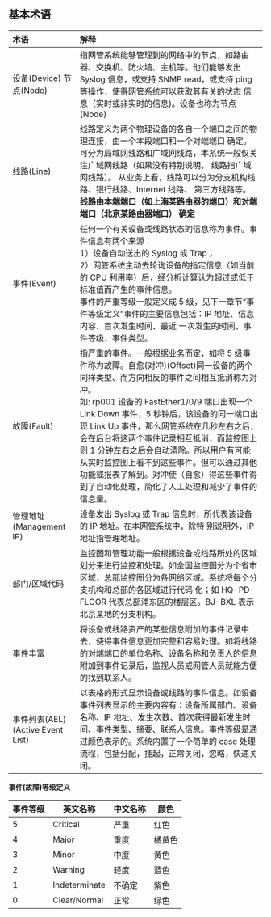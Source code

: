 ## 基本术语

|术语|解释|
|:--|:--|
|设备(Device) 节点(Node)|指网管系统能够管理到的网络中的节点，如路由器、交换机、防火墙、主机等。他们能够发出 Syslog 信息，或支持 SNMP read，或支持 ping 等操作，使得网管系统可以获取其有关的状态 信息（实时或非实时的信息)。设备也称为节点(Node)|
|线路(Line)|  线路定义为两个物理设备的各自一个端口之间的物理连接，由一个本段端口和一个对端端口 确定。可分为局域网线路和广域网线路，本系统一般仅关注广域网线路（如果没有特别说明， 线路指广域网线路）。 从业务上看，线路可以分为分支机构线路、银行线路、Internet 线路、 第三方线路等。**线路由本端端口（如上海某路由器的端口）和对端端口（北京某路由器端口） 确定**|
|事件(Event)|	任何一个有关设备或线路状态的信息称为事件。事件信息有两个来源：<br>1）设备自动送出的 Syslog 或 Trap；<br>2）网管系统主动去轮询设备的指定信息（如当前的 CPU 利用率）后，经分析计算认为超过或低于标准值而产生的事件信息。<br>事件的严重等级一般定义成 5 级，见下一章节“事件等级定义”事件的主要信息包括：IP 地址、信息内容、首次发生时间、最近 一次发生的时间、事件等级、事件类型。|
|故障(Fault)	|指严重的事件。一般根据业务而定，如将 5 级事件称为故障。自愈(对冲)(Offset)同一设备的两个同样类型、而方向相反的事件之间相互抵消称为对冲。<br>如: rp001 设备的 FastEther1/0/9 端口出现一个 Link Down 事件，5 秒钟后，该设备的同一端口出现 Link Up 事件，那么网管系统在几秒左右之后，会在后台将这两个事件记录相互抵消，而监控图上则 1 分钟左右之后会自动清除。所以用户有可能从实时监控图上看不到这些事件。但可以通过其他功能或报表了解到。对冲使（自愈）得这些事件得到了自动化处理，简化了人工处理和减少了事件的信息量。|
|管理地址(Management IP)	|设备发出 Syslog 或 Trap 信息时，所代表该设备的 IP 地址。在本网管系统中，除特 别说明外，IP 地址指管理地址。|
|部门/区域代码|	监控图和管理功能一般根据设备或线路所处的区域划分来进行监控和处理。如全国监控图分为个省市区域，总部监控图分为各网络区域。系统将每个分支机构和总部的各区域进行代码 化；如 HQ-PD-FLOOR 代表总部浦东区的楼层区。BJ-BXL 表示北京某地的分支机构。|
|事件丰富|	将设备或线路资产的某些信息附加的事件记录中去，使得事件信息更加完整和容易处理。如将线路的对端端口的单位名称、设备名称和负责人的信息附加到事件记录后，监视人员或网管人员就能方便的找到联系人。|
|事件列表(AEL)(Active Event List)|	以表格的形式显示设备或线路的事件信息。如设备事件列表显示的主要内容有：设备所属部门、设备名称、IP 地址、发生次数、首次获得最新发生时间、事件类型、摘要、联系人信息。事件等级是通过颜色表示的。系统内置了一个简单的 case 处理流程，包括分配，挂起，正常关闭，忽略，快速关闭。|

**事件(故障)等级定义**

|事件等级|	英文名称	|中文名称|颜色|
|--|--|--|--|
|5	|Critical|	严重|红色|
|4	|Major|	重度	|橘黄色|
|3 | Minor|	中度	|黄色|
|2	|Warning	|轻度|蓝色|
|1|	Indeterminate	|不确定|紫色|
|0	|Clear/Normal |	正常|绿色|
